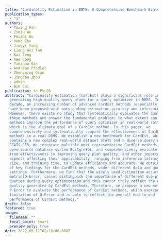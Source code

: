 ```yaml
---
title: "Cardinality Estimation in DBMS: A Comprehensive Benchmark Evaluation"
publication_types:
  - "1"
authors:
  - Yuxing Han
  - Ziniu Wu
  - Peizhi Wu
  - Rong Zhu
  - Jingyi Yang
  - Liang Wei Tan
  - Kai Zeng
  - Gao Cong
  - Yanzhao Qin
  - Andreas Pfadler
  - Zhengping Qian
  - Jingren Zhou
  - admin
  - Bin Cui
publication: in PVLDB
abstract: "Cardinality estimation (CardEst) plays a significant role in
  generating high-quality query plans for a query optimizer in DBMS. In the last
  decade, an increasing number of advanced CardEst methods (especially ML-based)
  have been proposed with outstanding estimation accuracy and inference latency.
  However, there exists no study that systematically evaluates the quality of
  these methods and answer the fundamental problem: to what extent can these
  methods improve the performance of query optimizer in real-world settings,
  which is the ultimate goal of a CardEst method. In this paper, we
  comprehensively and systematically compare the effectiveness of CardEst
  methods in a real DBMS. We establish a new benchmark for CardEst, which
  contains a new complex real-world dataset STATS and a diverse query workload
  STATS-CEB. We integrate multiple most representative CardEst methods into an
  open-source database system PostgreSQL, and comprehensively evaluate their
  true effectiveness in improving query plan quality, and other important
  aspects affecting their applicability, ranging from inference latency, model
  size, and training time, to update efficiency and accuracy. We obtain a number
  of key findings for the CardEst methods, under different data and query
  settings. Furthermore, we find that the widely used estimation accuracy
  metric(Q-Error) cannot distinguish the importance of different sub-plan
  queries during query optimization and thus cannot truly reflect the query plan
  quality generated by CardEst methods. Therefore, we propose a new metric
  P-Error to evaluate the performance of CardEst methods, which overcomes the
  limitation of Q-Error and is able to reflect the overall end-to-end
  performance of CardEst methods."
draft: false
featured: true
image:
  filename: ""
  focal_point: Smart
  preview_only: true
date: 2022-09-12T08:18:00.000Z
---
```

